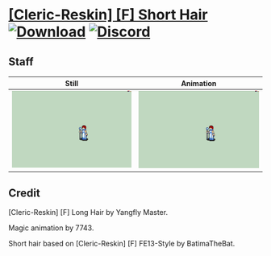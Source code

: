 # [\[Cleric-Reskin\] \[F\] Short Hair](./) [![Download](https://img.shields.io/badge/Download--red?style=social&logo=github)](https://minhaskamal.github.io/DownGit/#/home?url=https://github.com/Klokinator/FE-Repo/tree/main/Battle%20Animations%2FMagi%20-%20Holy-Type%2F%5BCleric-Reskin%5D%20%5BF%5D%20Short%20Hair%2F7.%20Staff) [![Discord](https://img.shields.io/badge/Discord--blue?style=social&logo=discord)](https://discord.gg/C7VNGnyTPA)

## Staff

| Still | Animation |
| :---: | :-------: |
| ![Staff still](./Staff_000.png) | ![Staff](./Staff.gif) |

## Credit

[Cleric-Reskin] [F] Long Hair by Yangfly Master.

Magic animation by 7743.

Short hair based on [Cleric-Reskin] [F] FE13-Style by BatimaTheBat.
